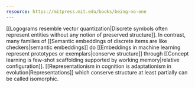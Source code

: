 ```yaml
---
resource: https://mitpress.mit.edu/books/being-no-one
---
```


[[Logograms resemble vector quantization|Discrete symbols often represent entities without any notion of preserved structure]]. In contrast, many families of [[Semantic embeddings of discrete items are like checkers|semantic embeddings]] do [[Embeddings in machine learning represent prototypes or exemplars|conserve structure]] through [[Concept learning is few-shot scaffolding supported by working memory|relative configuration]]. [[Representationism in cognition is adaptationism in evolution|Representations]] which conserve structure at least partially can be called isomorphic.